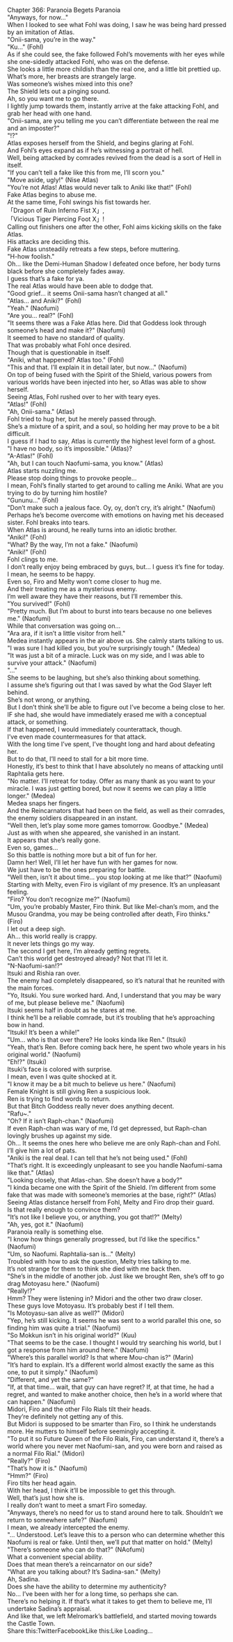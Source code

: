 <br/>
Chapter 366: Paranoia Begets Paranoia<br/>
"Anyways, for now…"<br/>
When I looked to see what Fohl was doing, I saw he was being hard pressed by an imitation of Atlas.<br/>
"Onii-sama, you’re in the way."<br/>
"Ku…" (Fohl)<br/>
As if she could see, the fake followed Fohl’s movements with her eyes while she one-sidedly attacked Fohl, who was on the defense.<br/>
She looks a little more childish than the real one, and a little bit prettied up.<br/>
What’s more, her breasts are strangely large.<br/>
Was someone’s wishes mixed into this one?<br/>
The Shield lets out a pinging sound.<br/>
Ah, so you want me to go there.<br/>
I lightly jump towards them, instantly arrive at the fake attacking Fohl, and grab her head with one hand.<br/>
"Onii-sama, are you telling me you can’t differentiate between the real me and an imposter?"<br/>
"!?"<br/>
Atlas exposes herself from the Shield, and begins glaring at Fohl.<br/>
And Fohl’s eyes expand as if he’s witnessing a portrait of hell.<br/>
Well, being attacked by comrades revived from the dead is a sort of Hell in itself.<br/>
"If you can’t tell a fake like this from me, I’ll scorn you."<br/>
"Move aside, ugly!" (Nise Atlas)<br/>
"You’re not Atlas! Atlas would never talk to Aniki like that!" (Fohl)<br/>
Fake Atlas begins to abuse me.<br/>
At the same time, Fohl swings his fist towards her.<br/>
「Dragon of Ruin Inferno Fist X」,<br/>
「Vicious Tiger Piercing Foot X」!<br/>
Calling out finishers one after the other, Fohl aims kicking skills on the fake Atlas.<br/>
His attacks are deciding this.<br/>
Fake Atlas unsteadily retreats a few steps, before muttering.<br/>
"H-how foolish."<br/>
Oh… like the Demi-Human Shadow I defeated once before, her body turns black before she completely fades away.<br/>
I guess that’s a fake for ya.<br/>
The real Atlas would have been able to dodge that.<br/>
"Good grief… it seems Onii-sama hasn’t changed at all."<br/>
"Atlas… and Aniki?" (Fohl)<br/>
"Yeah." (Naofumi)<br/>
"Are you… real?" (Fohl)<br/>
"It seems there was a Fake Atlas here. Did that Goddess look through someone’s head and make it?" (Naofumi)<br/>
It seemed to have no standard of quality.<br/>
That was probably what Fohl once desired.<br/>
Though that is questionable in itself.<br/>
"Aniki, what happened? Atlas too." (Fohl)<br/>
"This and that. I’ll explain it in detail later, but now…" (Naofumi)<br/>
On top of being fused with the Spirit of the Shield, various powers from various worlds have been injected into her, so Atlas was able to show herself.<br/>
Seeing Atlas, Fohl rushed over to her with teary eyes.<br/>
"Atlas!" (Fohl)<br/>
"Ah, Onii-sama." (Atlas)<br/>
Fohl tried to hug her, but he merely passed through.<br/>
She’s a mixture of a spirit, and a soul, so holding her may prove to be a bit difficult.<br/>
I guess if I had to say, Atlas is currently the highest level form of a ghost.<br/>
"I have no body, so it’s impossible." (Atlas)?<br/>
"A-Atlas!" (Fohl)<br/>
"Ah, but I can touch Naofumi-sama, you know." (Atlas)<br/>
Atlas starts nuzzling me.<br/>
Please stop doing things to provoke people…<br/>
I mean, Fohl’s finally started to get around to calling me Aniki. What are you trying to do by turning him hostile?<br/>
"Gununu…" (Fohl)<br/>
"Don’t make such a jealous face. Oy, oy, don’t cry, it’s alright." (Naofumi)<br/>
Perhaps he’s become overcome with emotions on having met his deceased sister. Fohl breaks into tears.<br/>
When Atlas is around, he really turns into an idiotic brother.<br/>
"Aniki!" (Fohl)<br/>
"What? By the way, I’m not a fake." (Naofumi)<br/>
"Aniki!" (Fohl)<br/>
Fohl clings to me.<br/>
I don’t really enjoy being embraced by guys, but… I guess it’s fine for today.<br/>
I mean, he seems to be happy.<br/>
Even so, Firo and Melty won’t come closer to hug me.<br/>
And their treating me as a mysterious enemy.<br/>
I’m well aware they have their reasons, but I’ll remember this.<br/>
"You survived!" (Fohl)<br/>
"Pretty much. But I’m about to burst into tears because no one believes me." (Naofumi)<br/>
While that conversation was going on…<br/>
"Ara ara, if it isn’t a little visitor from hell."<br/>
Medea instantly appears in the air above us. She calmly starts talking to us.<br/>
"I was sure I had killed you, but you’re surprisingly tough." (Medea)<br/>
"It was just a bit of a miracle. Luck was on my side, and I was able to survive your attack." (Naofumi)<br/>
"…"<br/>
She seems to be laughing, but she’s also thinking about something.<br/>
I assume she’s figuring out that I was saved by what the God Slayer left behind.<br/>
She’s not wrong, or anything.<br/>
But I don’t think she’ll be able to figure out I’ve become a being close to her.<br/>
IF she had, she would have immediately erased me with a conceptual attack, or something.<br/>
If that happened, I would immediately counterattack, though.<br/>
I’ve even made countermeasures for that attack.<br/>
With the long time I’ve spent, I’ve thought long and hard about defeating her.<br/>
But to do that, I’ll need to stall for a bit more time.<br/>
Honestly, it’s best to think that I have absolutely no means of attacking until Raphtalia gets here.<br/>
"No matter. I’ll retreat for today. Offer as many thank as you want to your miracle. I was just getting bored, but now it seems we can play a little longer." (Medea)<br/>
Medea snaps her fingers.<br/>
And the Reincarnators that had been on the field, as well as their comrades, the enemy soldiers disappeared in an instant.<br/>
"Well then, let’s play some more games tomorrow. Goodbye." (Medea)<br/>
Just as with when she appeared, she vanished in an instant.<br/>
It appears that she’s really gone.<br/>
Even so, games…<br/>
So this battle is nothing more but a bit of fun for her.<br/>
Damn her! Well, I’ll let her have fun with her games for now.<br/>
We just have to be the ones preparing for battle.<br/>
"Well then, isn’t it about time… you stop looking at me like that?" (Naofumi)<br/>
Starting with Melty, even Firo is vigilant of my presence. It’s an unpleasant feeling.<br/>
"Firo? You don’t recognize me?" (Naofumi)<br/>
"Um, you’re probably Master, Firo think. But like Mel-chan’s mom, and the Musou Grandma, you may be being controlled after death, Firo thinks." (Firo)<br/>
I let out a deep sigh.<br/>
Ah… this world really is crappy.<br/>
It never lets things go my way.<br/>
The second I get here, I’m already getting regrets.<br/>
Can’t this world get destroyed already? Not that I’ll let it.<br/>
"N-Naofumi-san!?"<br/>
Itsuki and Rishia ran over.<br/>
The enemy had completely disappeared, so it’s natural that he reunited with the main forces.<br/>
"Yo, Itsuki. You sure worked hard. And, I understand that you may be wary of me, but please believe me." (Naofumi)<br/>
Itsuki seems half in doubt as he stares at me.<br/>
I think he’ll be a reliable comrade, but it’s troubling that he’s approaching bow in hand.<br/>
"Itsuki! It’s been a while!"<br/>
"Um… who is that over there? He looks kinda like Ren." (Itsuki)<br/>
"Yeah, that’s Ren. Before coming back here, he spent two whole years in his original world." (Naofumi)<br/>
"Eh!?" (Itsuki)<br/>
Itsuki’s face is colored with surprise.<br/>
I mean, even I was quite shocked at it.<br/>
"I know it may be a bit much to believe us here." (Naofumi)<br/>
Female Knight is still giving Ren a suspicious look.<br/>
Ren is trying to find words to return.<br/>
But that Bitch Goddess really never does anything decent.<br/>
"Rafu~."<br/>
"Oh? If it isn’t Raph-chan." (Naofumi)<br/>
If even Raph-chan was wary of me, I’d get depressed, but Raph-chan lovingly brushes up against my side.<br/>
Oh… It seems the ones here who believe me are only Raph-chan and Fohl.<br/>
I’ll give him a lot of pats.<br/>
"Aniki is the real deal. I can tell that he’s not being used." (Fohl)<br/>
"That’s right. It is exceedingly unpleasant to see you handle Naofumi-sama like that." (Atlas)<br/>
"Looking closely, that Atlas-chan. She doesn’t have a body?"<br/>
"I kinda became one with the Spirit of the Shield. I’m different from some fake that was made with someone’s memories at the base, right?" (Atlas)<br/>
Seeing Atlas distance herself from Fohl, Melty and Firo drop their guard.<br/>
Is that really enough to convince them?<br/>
"It’s not like I believe you, or anything, you got that!?" (Melty)<br/>
"Ah, yes, got it." (Naofumi)<br/>
Paranoia really is something else.<br/>
"I know how things generally progressed, but I’d like the specifics." (Naofumi)<br/>
"Um, so Naofumi. Raphtalia-san is…" (Melty)<br/>
Troubled with how to ask the question, Melty tries talking to me.<br/>
It’s not strange for them to think she died with me back then.<br/>
"She’s in the middle of another job. Just like we brought Ren, she’s off to go drag Motoyasu here." (Naofumi)<br/>
"Really!?"<br/>
Hmm? They were listening in? Midori and the other two draw closer.<br/>
These guys love Motoyasu. It’s probably best if I tell them.<br/>
"Is Motoyasu-san alive as well?" (Midori)<br/>
"Yep, he’s still kicking. It seems he was sent to a world parallel this one, so finding him was quite a trial." (Naofumi)<br/>
"So Mokkun isn’t in his original world?" (Kuu)<br/>
"That seems to be the case. I thought I would try searching his world, but I got a response from him around here." (Naofumi)<br/>
"Where’s this parallel world? Is that where Mou-chan is?" (Marin)<br/>
"It’s hard to explain. It’s a different world almost exactly the same as this one, to put it simply." (Naofumi)<br/>
"Different, and yet the same?"<br/>
"If, at that time… wait, that guy can have regret? If, at that time, he had a regret, and wanted to make another choice, then he’s in a world where that can happen." (Naofumi)<br/>
Midori, Firo and the other Filo Rials tilt their heads.<br/>
They’re definitely not getting any of this.<br/>
But Midori is supposed to be smarter than Firo, so I think he understands more. He mutters to himself before seemingly accepting it.<br/>
"To put it so Future Queen of the Filo Rials, Firo, can understand it, there’s a world where you never met Naofumi-san, and you were born and raised as a normal Filo Rial." (Midori)<br/>
"Really?" (Firo)<br/>
"That’s how it is." (Naofumi)<br/>
"Hmm?" (Firo)<br/>
Firo tilts her head again.<br/>
With her head, I think it’ll be impossible to get this through.<br/>
Well, that’s just how she is.<br/>
I really don’t want to meet a smart Firo someday.<br/>
"Anyways, there’s no need for us to stand around here to talk. Shouldn’t we return to somewhere safe?" (Naofumi)<br/>
I mean, we already intercepted the enemy.<br/>
"… Understood. Let’s leave this to a person who can determine whether this Naofumi is real or fake. Until then, we’ll put that matter on hold." (Melty)<br/>
"There’s someone who can do that?" (NAofumi)<br/>
What a convenient special ability.<br/>
Does that mean there’s a reincarnator on our side?<br/>
"What are you talking about? It’s Sadina-san." (Melty)<br/>
Ah, Sadina.<br/>
Does she have the ability to determine my authenticity?<br/>
No… I’ve been with her for a long time, so perhaps she can.<br/>
There’s no helping it. If that’s what it takes to get them to believe me, I’ll undertake Sadina’s appraisal.<br/>
And like that, we left Melromark’s battlefield, and started moving towards the Castle Town.<br/>
Share this:TwitterFacebookLike this:Like Loading... <br/>

